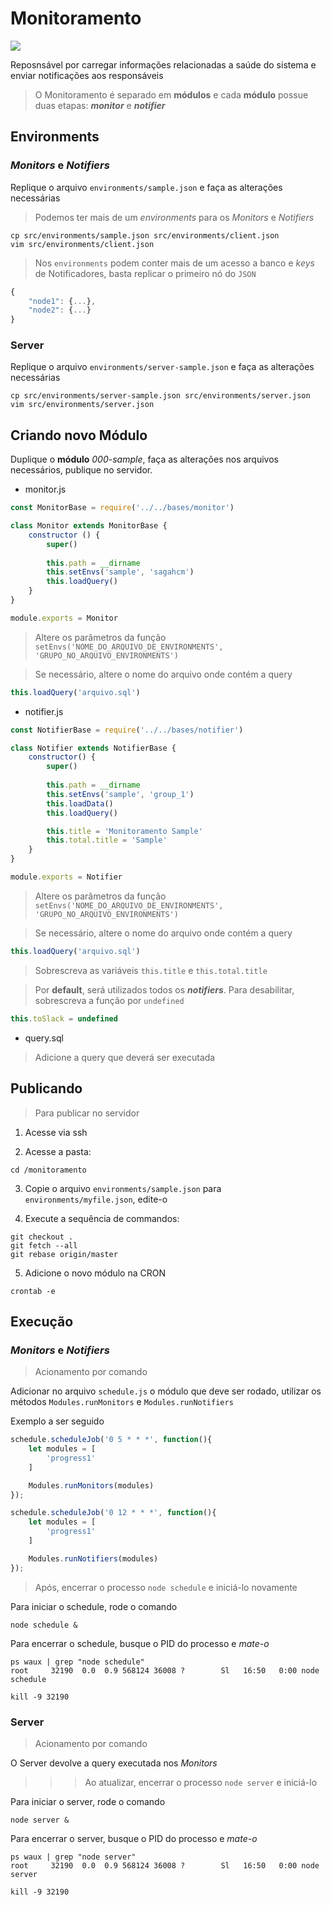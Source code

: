 # Monitoramento
![](https://img.shields.io/badge/NodeJS-v12.11-important)

Reposnsável por carregar informações relacionadas a saúde do sistema e enviar notificações aos responsáveis

> O Monitoramento é separado em **módulos** e cada **módulo** possue duas etapas: **_monitor_** e **_notifier_**

## Environments

### _Monitors_ e _Notifiers_

Replique o arquivo `environments/sample.json` e faça as alterações necessárias

> Podemos ter mais de um _environments_ para os _Monitors_ e _Notifiers_

```shell
cp src/environments/sample.json src/environments/client.json
vim src/environments/client.json
```

> Nos `environments` podem conter mais de um acesso a banco e _keys_ de Notificadores, basta replicar o primeiro nó do `JSON`

```javascript
{
    "node1": {...},
    "node2": {...}
}
```

### Server

Replique o arquivo `environments/server-sample.json` e faça as alterações necessárias

```shell
cp src/environments/server-sample.json src/environments/server.json
vim src/environments/server.json
```

## Criando novo Módulo
Duplique o **módulo** _000-sample_, faça as alterações nos arquivos necessários, publique no servidor.

- monitor.js

```javascript
const MonitorBase = require('../../bases/monitor')

class Monitor extends MonitorBase {
    constructor () {
        super()
        
        this.path = __dirname
        this.setEnvs('sample', 'sagahcm')
        this.loadQuery()
    }
}

module.exports = Monitor
```

> Altere os parâmetros da função `setEnvs('NOME_DO_ARQUIVO_DE_ENVIRONMENTS', 'GRUPO_NO_ARQUIVO_ENVIRONMENTS')`

> Se necessário, altere o nome do arquivo onde contém a query

```javascript
this.loadQuery('arquivo.sql')
```

- notifier.js
```javascript
const NotifierBase = require('../../bases/notifier')

class Notifier extends NotifierBase {
    constructor() {
        super()
        
        this.path = __dirname
        this.setEnvs('sample', 'group_1')
        this.loadData()
        this.loadQuery()

        this.title = 'Monitoramento Sample'
        this.total.title = 'Sample'
    }
}

module.exports = Notifier
```

> Altere os parâmetros da função `setEnvs('NOME_DO_ARQUIVO_DE_ENVIRONMENTS', 'GRUPO_NO_ARQUIVO_ENVIRONMENTS')`

> Se necessário, altere o nome do arquivo onde contém a query

```javascript
this.loadQuery('arquivo.sql')
```

> Sobrescreva as variáveis `this.title` e `this.total.title`

> Por **default**, será utilizados todos os **_notifiers_**. Para desabilitar, sobrescreva a função por `undefined`
```javascript
this.toSlack = undefined
```

- query.sql

> Adicione a query que deverá ser executada

## Publicando
> Para publicar no servidor

1. Acesse via ssh

2. Acesse a pasta:
```shell
cd /monitoramento
```

3. Copie o arquivo `environments/sample.json` para `environments/myfile.json`, edite-o

4. Execute a sequência de commandos:
```shell
git checkout .
git fetch --all
git rebase origin/master
```

5. Adicione o novo módulo na CRON
```shell
crontab -e
```
## Execução

### _Monitors_ e _Notifiers_
> Acionamento por comando

Adicionar no arquivo `schedule.js` o módulo que deve ser rodado, utilizar os métodos `Modules.runMonitors` e `Modules.runNotifiers`

Exemplo a ser seguido
```javascript
schedule.scheduleJob('0 5 * * *', function(){
    let modules = [
        'progress1'
    ]

    Modules.runMonitors(modules)
});
```

```javascript
schedule.scheduleJob('0 12 * * *', function(){
    let modules = [
        'progress1'
    ]

    Modules.runNotifiers(modules)
});
```

> Após, encerrar o processo `node schedule` e iniciá-lo novamente

Para iniciar o schedule, rode o comando
```shell
node schedule &
```

Para encerrar o schedule, busque o PID do processo e _mate-o_
```shell
ps waux | grep "node schedule"
root     32190  0.0  0.9 568124 36008 ?        Sl   16:50   0:00 node schedule

kill -9 32190
```

### Server
> Acionamento por comando

O Server devolve a query executada nos _Monitors_

> > > Ao atualizar, encerrar o processo `node server` e iniciá-lo 

Para iniciar o server, rode o comando
```shell
node server &
```

Para encerrar o server, busque o PID do processo e _mate-o_
```shell
ps waux | grep "node server"
root     32190  0.0  0.9 568124 36008 ?        Sl   16:50   0:00 node server

kill -9 32190
```